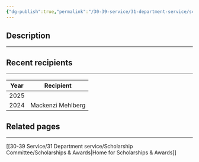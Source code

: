 ```yaml
---
{"dg-publish":true,"permalink":"/30-39-service/31-department-service/scholarship-committee/01-awards/outstanding-teaching-associate/","updated":"2025-05-07T09:59:29-07:00"}
---
```


## Description
---


## Recent recipients
---

| Year | Recipient         |
| ---- | ----------------- |
| 2025 |                   |
| 2024 | Mackenzi Mehlberg |

## Related pages
---
[[30-39 Service/31 Department service/Scholarship Committee/Scholarships & Awards\|Home for Scholarships & Awards]]
